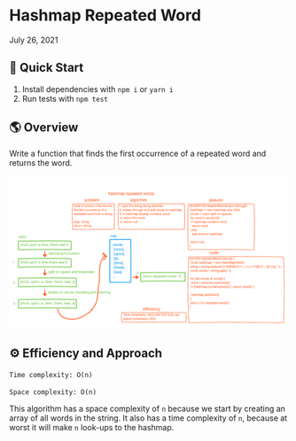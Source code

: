 # Hashmap Repeated Word

July 26, 2021

## 🚀 Quick Start

1. Install dependencies with `npm i` or `yarn i`
2. Run tests with `npm test`

## 🌎 Overview

Write a function that finds the first occurrence of a repeated word and returns the word.

![UML diagram](UML.png)

## ⚙️ Efficiency and Approach

`Time complexity: O(n)`

`Space complexity: O(n)`

This algorithm has a space complexity of `n` because we start by creating an array of all words in the string. It also has a time complexity of `n`, because at worst it will make `n` look-ups to the hashmap.
